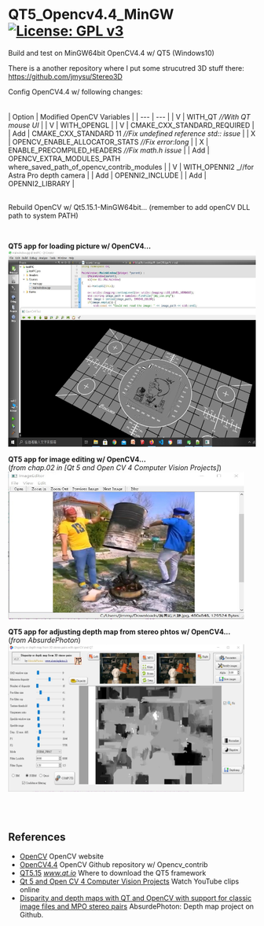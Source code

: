 # QT5_Opencv4.4_MinGW[![License: GPL v3](https://img.shields.io/badge/License-GPLv3-blue.svg)](https://www.gnu.org/licenses/gpl-3.0)<br>
Build and test on MinGW64bit OpenCV4.4 w/ QT5 (Windows10)

There is a another repository where I put some strucutred 3D stuff there: https://github.com/jmysu/Stereo3D

Config OpenCV4.4 w/ following changes: <br>
<br>                            
| Option  | Modified OpenCV Variables |
| --- | --- |
| V   | WITH_QT _//With QT mouse UI_ |
| V   | WITH_OPENGL |
| V   | CMAKE_CXX_STANDARD_REQUIRED |
| Add | CMAKE_CXX_STANDARD 11 _//Fix undefined reference std:: issue_ |
| X   | OPENCV_ENABLE_ALLOCATOR_STATS _//Fix error:long_ |
| X   | ENABLE_PRECOMPILED_HEADERS  _//Fix math.h issue_ |
| Add | OPENCV_EXTRA_MODULES_PATH where_saved_path_of_opencv_contrib_modules | 
| V   | WITH_OPENNI2 _//for Astra Pro depth camera |
| Add | OPENNI2_INCLUDE |
| Add | OPENNI2_LIBRARY |
<br>
<br>
 
Rebuild OpenCV w/ Qt5.15.1-MinGW64bit... (remember to add openCV DLL path to system PATH)<br>

<br>

 __QT5 app for loading picture w/ OpenCV4...__ <br>
<img src="pic/OpenCV4TestPic.jpg" width=640 height=400/>
<br>

 __QT5 app for image editing w/ OpenCV4...__ <br>
(_from chap.02 in [Qt 5 and Open CV 4 Computer Vision Projects]_)<br>
<img src="pic/TheAwesomeChicken.jpg" width=480 height=300/>
<br>

 __QT5 app for adjusting depth map from stereo phtos w/ OpenCV4...__<br>
 (_from AbsurdePhoton_)<br>
<img src="pic/DisparityFilter.jpg" width=480 height=300/> <br>

<br>
<br>


## References
  - [OpenCV](https://opencv.org/) OpenCV website
  - [OpenCV4.4](https://github.com/opencv) OpenCV Github repository w/ Opencv_contrib
  - [QT5.15](https://www.qt.io/download) _www.qt.io_ Where to download the QT5 framework
  - [Qt 5 and Open CV 4 Computer Vision Projects](https://www.youtube.com/playlist?list=PLeLcvrwLe187K3Ceoe3X3VMAa31591aO8) Watch YouTube clips online
  - [Disparity and depth maps with QT and OpenCV with support for classic image files and MPO stereo pairs](https://github.com/AbsurdePhoton/disparity-filtering-mpo) AbsurdePhoton: Depth map project on Github.

